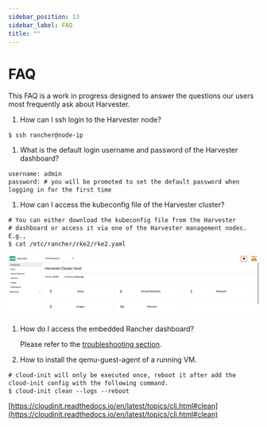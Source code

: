 ```yaml
---
sidebar_position: 13
sidebar_label: FAQ
title: ""
---
```


# FAQ

This FAQ is a work in progress designed to answer the questions our users most frequently ask about Harvester.

1. How can I ssh login to the Harvester node?
```shell
$ ssh rancher@node-ip
```

1. What is the default login username and password of the Harvester dashboard?
```shell
username: admin
password: # you will be promoted to set the default password when logging in for the first time
```

1. How can I access the kubeconfig file of the Harvester cluster?
```shell
# You can either download the kubeconfig file from the Harvester 
# dashboard or access it via one of the Harvester management nodes. E.g.,
$ cat /etc/rancher/rke2/rke2.yaml
```
![harvester-kubeconfig.png](./assets/harvester-kubeconfig.png)

1. How do I access the embedded Rancher dashboard?

    Please refer to the [troubleshooting section](/troubleshooting/harvester#access-embedded-rancher).

1. How to install the qemu-guest-agent of a running VM.
```shell
# cloud-init will only be executed once, reboot it after add the cloud-init config with the following command.
$ cloud-init clean --logs --reboot
```
[https://cloudinit.readthedocs.io/en/latest/topics/cli.html#clean](https://cloudinit.readthedocs.io/en/latest/topics/cli.html#clean)
